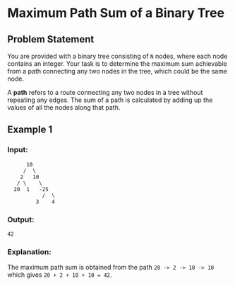 # Maximum Path Sum of a Binary Tree

## Problem Statement
You are provided with a binary tree consisting of `N` nodes, where each node contains an integer. Your task is to determine the maximum sum achievable from a path connecting any two nodes in the tree, which could be the same node.

A **path** refers to a route connecting any two nodes in a tree without repeating any edges. The sum of a path is calculated by adding up the values of all the nodes along that path.

## Example 1

### Input:

```
      10
     /  \
    2   10
   / \    \
  20  1   -25
           /  \
         3    4
```

### Output:
```
42
```

### Explanation:
The maximum path sum is obtained from the path `20 -> 2 -> 10 -> 10` which gives `20 + 2 + 10 + 10 = 42`.

